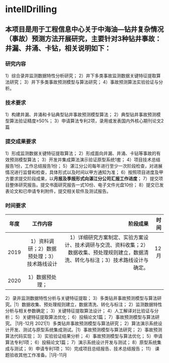 # intellDrilling
## 本项目是用于工程信息中心关于中海油—钻井复杂情况（事故）预测方法开展研究，主要针对3种钻井事故：井漏、井涌、卡钻，相关说明如下：
### 研究内容
1）综合录井监测数据特性分析研究；
2）井下多类事故监测数据关键特征提取算法研究；
3）井下多类事故预测模型与算法研究；
4）事故预测算法实验验证与分析。

### 技术要求
1）构建井漏、井涌和卡钻典型钻井事故预测模型算法；
2）典型钻井事故预测模型算法验证精度≥50%；
3）申请算法专利2项，录用或发表国内外核心期刊论文2篇

### 提交成果要求
1）形成监测数据关键特征提取算法；
2）形成面向井漏、井涌、卡钻等事故的有效预测模型算法；
3）开发并集成算法演示验证原型系统1套；
4）项目技术总结报告1份，工作总结报告1份；
5）湛江分公司每年进行至少一次阶段检查，对进展情况进行监督和检查，具体形式以及时间以甲方通知为准；
6）按照项目进度及甲方要求提交阶段成果，以**月报及季报形式向湛江分公司汇报工作进度**；
7）提交项目整体研究报告。提交书面研究报告一式10份、电子文件光盘10份；
8）提交已发表论文和已申请专利附件，提交相关软件及测试报告。

### 时间要求
年度|工作内容|阶段成果|时间
---|:---:|---:|---:
2019|1）资料调研；2）数据预处理；3）技术路线设计|1）详细研究方案制定、实验方案设计、技术调研与交流、资料收集；2）数据收集、预处理规则建立，数据清洗、转化与标注；3）技术路线设计与确定。|12月
2020|1）数据预处理；
2）录井监测数据特性分析与关键特征提取；
3）多类钻井事故预测模型与算法研究。|1）数据收集、预处理规则建立，数据清洗、转化与标注；
2）监测数据特性分析与相关参数确定；
3）关键特征提取算法设计；
4）人工解译对比验证与分析；
5）关键特征提取算法优化；
6）投稿论文1篇；
7）事故预测模型与算法研究。 |1月-12月
2021|1）多类钻井事故预测模型与算法研究；
2）算法演示系统设计开发、测试与原型系统集成测试。|1）事故预测模型与算法研究；
2）事故预测算法代码实现；
3）实验验证结果分析；
4）事故预测模型与算法优化；
5）申请算法专利1项；
6）投稿论文1篇；
7）演示系统设计开发与测试；
8）原型系统集成与测试；
9）申请专利1项；
10）完成项目总结报告、技术总结报告；
11）	课题验收其他工作准备。|1月-11月





